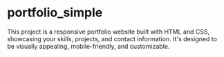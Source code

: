 # portfolio_simple
This project is a responsive portfolio website built with HTML and CSS, showcasing your skills, projects, and contact information. It's designed to be visually appealing, mobile-friendly, and customizable.

